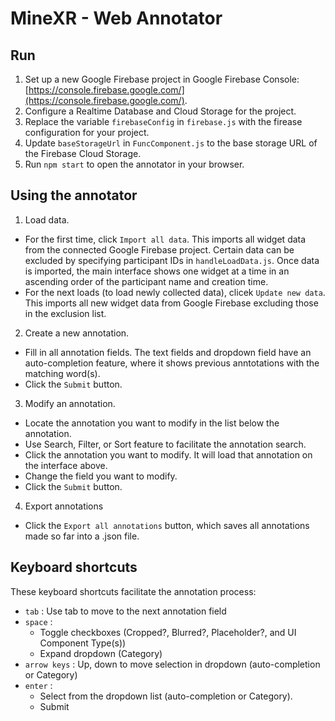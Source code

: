 # MineXR - Web Annotator

## Run
1. Set up a new Google Firebase project in Google Firebase Console: [https://console.firebase.google.com/](https://console.firebase.google.com/).
2. Configure a Realtime Database and Cloud Storage for the project.
3. Replace the variable `firebaseConfig` in `firebase.js` with the firease configuration for your project.
4. Update `baseStorageUrl` in `FuncComponent.js` to the base storage URL of the Firebase Cloud Storage.
5. Run `npm start` to open the annotator in your browser. 


## Using the annotator
1. Load data.
- For the first time, click `Import all data`. This imports all widget data from the connected Google Firebase project. Certain data can be excluded by specifying participant IDs in `handleLoadData.js`. Once data is imported, the main interface shows one widget at a time in an ascending order of the participant name and creation time. 
- For the next loads (to load newly collected data), clicek `Update new data`. This imports all new widget data from Google Firebase excluding those in the exclusion list. 
2. Create a new annotation.
- Fill in all annotation fields. The text fields and dropdown field have an auto-completion feature, where it shows previous anntotations with the matching word(s).
- Click the `Submit` button.
3. Modify an annotation.
- Locate the annotation you want to modify in the list below the annotation.
- Use Search, Filter, or Sort feature to facilitate the annotation search.
- Click the annotation you want to modify. It will load that annotation on the interface above.
- Change the field you want to modify.
- Click the `Submit` button.
4. Export annotations
- Click the `Export all annotations` button, which saves all annotations made so far into a .json file.

## Keyboard shortcuts
These keyboard shortcuts facilitate the annotation process:
- `tab` : Use tab to move to the next annotation field
- `space` :  
  * Toggle checkboxes (Cropped?, Blurred?, Placeholder?, and UI Component Type(s))
  * Expand dropdown (Category)
- `arrow keys` : Up, down to move selection in dropdown (auto-completion or Category)
- `enter` :
  * Select from the dropdown list (auto-completion or Category).
  * Submit
